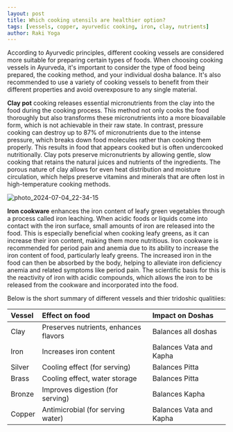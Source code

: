 ```yaml
---
layout: post
title: Which cooking utensils are healthier option?
tags: [vessels, copper, ayurvedic cooking, iron, clay, nutrients]
author: Raki Yoga
---
```


According to Ayurvedic principles, different cooking vessels are considered more suitable for preparing certain types of foods. When choosing cooking vessels in Ayurveda, it's important to consider the type of food being prepared, the cooking method, and your individual dosha balance. It's also recommended to use a variety of cooking vessels to benefit from their different properties and avoid overexposure to any single material.

**Clay pot** cooking releases essential micronutrients from the clay into the food during the cooking process. This method not only cooks the food thoroughly but also transforms these micronutrients into a more bioavailable form, which is not achievable in their raw state. In contrast, pressure cooking can destroy up to 87% of micronutrients due to the intense pressure, which breaks down food molecules rather than cooking them properly. This results in food that appears cooked but is often undercooked nutritionally. Clay pots preserve micronutrients by allowing gentle, slow cooking that retains the natural juices and nutrients of the ingredients. The porous nature of clay allows for even heat distribution and moisture circulation, which helps preserve vitamins and minerals that are often lost in high-temperature cooking methods.

![photo_2024-07-04_22-34-15](https://github.com/rakiyoga/rakiyoga.github.io/assets/32105064/8132a819-3115-4085-b8fe-0b3efd1032fa)

**Iron cookware** enhances the iron content of leafy green vegetables through a process called iron leaching. When acidic foods or liquids come into contact with the iron surface, small amounts of iron are released into the food. This is especially beneficial when cooking leafy greens, as it can increase their iron content, making them more nutritious. Iron cookware is recommended for period pain and anemia due to its ability to increase the iron content of food, particularly leafy greens. 
The increased iron in the food can then be absorbed by the body, helping to alleviate iron deficiency anemia and related symptoms like period pain. The scientific basis for this is the reactivity of iron with acidic compounds, which allows the iron to be released from the cookware and incorporated into the food.

Below is the short summary of different vessels and thier tridoshic qualitiies:

| Vessel| Effect on food                        | Impact on Doshas       |
| :---- |:------------------------------------- | :------------------    |
| Clay	| Preserves nutrients, enhances flavors	| Balances all doshas    |
| Iron	| Increases iron content	            | Balances Vata and Kapha|
| Silver| Cooling effect (for serving)		    | Balances Pitta         | 
| Brass	| Cooling effect, water storage	      	| Balances Pitta         | 
| Bronze| Improves digestion (for serving)	    | Balances Kapha         | 
| Copper| Antimicrobial (for serving water)    	| Balances Vata and Kapha| 



